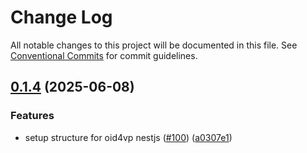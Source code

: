 # Change Log

All notable changes to this project will be documented in this file.
See [Conventional Commits](https://conventionalcommits.org) for commit guidelines.

## [0.1.4](https://github.com/hopae-official/Verifiable-Digital-Credentials/compare/v0.1.2...v0.1.4) (2025-06-08)


### Features

* setup structure for oid4vp nestjs ([#100](https://github.com/hopae-official/Verifiable-Digital-Credentials/issues/100)) ([a0307e1](https://github.com/hopae-official/Verifiable-Digital-Credentials/commit/a0307e17d687f8e25e7288989eeca4e6e16d5380))
